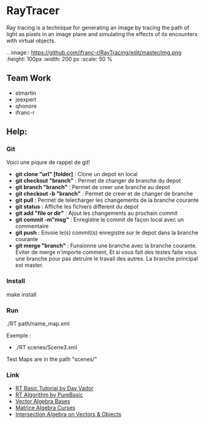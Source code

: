 # RayTracer
Ray tracing is a technique for generating an image by tracing the path of light as pixels in an image plane and simulating the effects of its encounters with virtual objects.

.. image:: https://github.com/ifranc-r/RayTracing/edit/master/img.png
   :height: 100px
   :width: 200 px
   :scale: 50 %

## Team Work
- stmartin
- jeexpert
- qhonore
- ifranc-r

## Help:
### Git
Voici une piqure de rappel de git!
- **git clone "url" [folder]** : Clone un depot en local
- **git checkout "branch"** : Permet de changer de branche du depot
- **git branch "branch"** : Permet de creer une branche au depot
- **git checkout -b "branch"** : Permet de creer et de changer de branche
- **git pull** : Permet de telecharger les changements de la branche courante
- **git status** : Affiche les fichiers different du depot
- **git add "file or dir"** : Ajout les changements au prochain commit
- **git commit -m"msg"** : Enregistre le commit de façon local avec un commentaire
- **git push** : Envoie le(s) commit(s) enregistre sur le depot dans la branche courante
- **git merge "branch"** : Funsionne une branche avec la branche courante. Eviter de merge n'importe comment, Et si vous fait des testes faite vous une branche pour pas detruire le travail des autres. La branche principal est master.

### Install
make install

### Run
./RT path/name_map.xml

Exemple :
- ./RT scenes/Scene3.xml

Test Maps are in the path "scenes/"

### Link
- [RT Basic Tutorial by Dav Vador](http://dav.vador.raytracing.free.fr/tutorio/tuto1/index.html)
- [RT Algorithm by PureBasic](http://www.purebasic.fr/french/viewtopic.php?t=9424)
- [Vector Algebra Bases](https://openclassrooms.com/courses/les-shaders-en-glsl/les-vecteurs-3)
- [Matrice Algebra Curses](http://www.lyceedadultes.fr/sitepedagogique/documents/math/mathTermES/geraldine/01_Les_Matrices_cours.pdf)
- [Intersection Algebra on Vectors & Objects](http://www.hugi.scene.org/online/coding/hugi%2024%20-%20coding%20graphics%20chris%20dragan%20raytracing%20shapes.htm)
